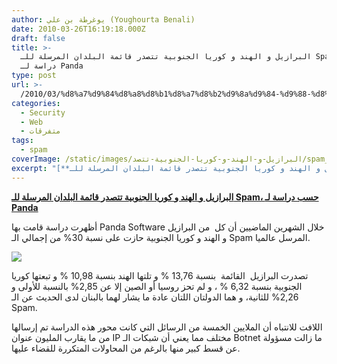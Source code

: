 ```yaml
---
author: يوغرطة بن علي (Youghourta Benali)
date: 2010-03-26T16:19:18.000Z
draft: false
title: >-
  البرازيل و الهند و كوريا الجنوبية تتصدر قائمة البلدان المرسلة للـ Spam، حسب
  دراسة لـ Panda
type: post
url: >-
  /2010/03/%d8%a7%d9%84%d8%a8%d8%b1%d8%a7%d8%b2%d9%8a%d9%84-%d9%88-%d8%a7%d9%84%d9%87%d9%86%d8%af-%d9%88-%d9%83%d9%88%d8%b1%d9%8a%d8%a7-%d8%a7%d9%84%d8%ac%d9%86%d9%88%d8%a8%d9%8a%d8%a9-%d8%aa%d8%aa%d8%b5%d8%af/
categories:
  - Security
  - Web
  - متفرقات
tags:
  - spam
coverImage: /static/images/البرازيل-و-الهند-و-كوريا-الجنوبية-تتصد/spam_panda.jpg
excerpt: "[**البرازيل و الهند و كوريا الجنوبية تتصدر قائمة البلدان المرسلة للـ Spam، حسب دراسة لـ Panda**](https://www.it-scoop.com/2010/03/%d8%a7%d9%84%d8%a8%d8%b1%d8%a7%d8%b2%d9%8a%d9%84-%d9%88-%d8%a7%d9%84%d9%87%d9%86%d8%af-%d9%88-%d9%83%d9%88%d8%b1%d9%8a%d8%a7-%d8%a7%d9%84%d8%ac%d9%86%d9%88%d8%a8%d9%8a%d8%a9-%d8%aa%d8%aa%d8%b5%d8%af/)\n\nأظهرت دراسة قامت بها Panda Software خلال الشهرين الماضيين أن كل \_من البرازيل و الهند و كوريا الجنوبية حازت على نسبة 30% من إجمالي الـ"
---
```

[**البرازيل و الهند و كوريا الجنوبية تتصدر قائمة البلدان المرسلة للـ Spam، حسب دراسة لـ Panda**](https://www.it-scoop.com/2010/03/%d8%a7%d9%84%d8%a8%d8%b1%d8%a7%d8%b2%d9%8a%d9%84-%d9%88-%d8%a7%d9%84%d9%87%d9%86%d8%af-%d9%88-%d9%83%d9%88%d8%b1%d9%8a%d8%a7-%d8%a7%d9%84%d8%ac%d9%86%d9%88%d8%a8%d9%8a%d8%a9-%d8%aa%d8%aa%d8%b5%d8%af/)

أظهرت دراسة قامت بها Panda Software خلال الشهرين الماضيين أن كل  من البرازيل و الهند و كوريا الجنوبية حازت على نسبة 30% من إجمالي الـ Spam المرسل عالميا.

![](/static/images/البرازيل-و-الهند-و-كوريا-الجنوبية-تتصد/spam_panda.jpg)

تصدرت البرازيل  القائمة  بنسبة 13,76 % و تلتها الهند بنسبة 10,98 % و تبعتها كوريا الجنوبية بنسبة 6,32 % ، و لم تحز روسيا أو الصين إلا عن 2,85% بالنسبة للأولى و 2,26% للثانية، و هما الدولتان اللتان عادة ما يشار لهما بالبنان لدى الحديث عن الـ Spam.

اللافت للانتباه أن الملايين الخمسة من الرسائل التي كانت محور هذه الدراسة تم إرسالها من ما يقارب المليون عنوان IP مختلف مما يعني أن شبكات الـ Botnet ما زالت مسؤولة عن قسط كبير منها بالرغم من المحاولات المتكررة للقضاء عليها.
